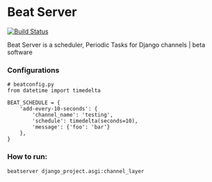# Beat Server

[![Build Status](https://travis-ci.org/rajasimon/beatserver.svg?branch=master)](https://travis-ci.org/rajasimon/beatserver)

Beat Server is a scheduler, Periodic Tasks for Django channels | beta software


### Configurations

    # beatconfig.py
    from datetime import timedelta

    BEAT_SCHEDULE = {
        'add-every-10-seconds': {
            'channel_name': 'testing',
            'schedule': timedelta(seconds=10),
            'message': {'foo': 'bar'}
        },
    }

### How to run:

    beatserver django_project.asgi:channel_layer

